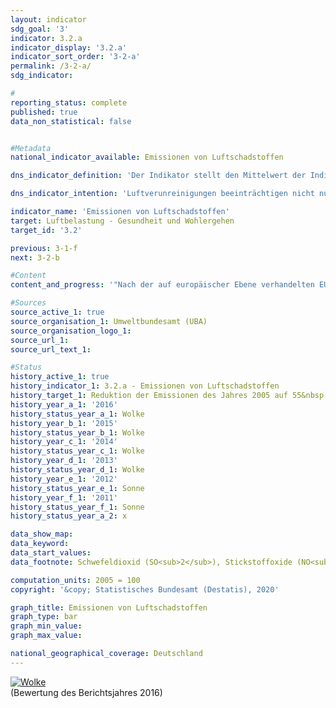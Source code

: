 ```yaml
---                   
layout: indicator                   
sdg_goal: '3'                   
indicator: 3.2.a                   
indicator_display: '3.2.a'                   
indicator_sort_order: '3-2-a'                   
permalink: /3-2-a/                   
sdg_indicator:                    

#                   
reporting_status: complete                   
published: true                   
data_non_statistical: false                   


#Metadata                   
national_indicator_available: Emissionen von Luftschadstoffen                   

dns_indicator_definition: 'Der Indikator stellt den Mittelwert der Indizes der nationalen Emissionen der fünf Luftschadstoffe Schwefeldioxid (SO<sub>2</sub>), Stickstoffoxid (NO<sub>x</sub>), Ammoniak (NH<sub>3</sub>), flüchtige organische Verbindungen (NMVOC) und Feinstaub (PM<sub>2,5</sub>) dar.<sub> Text aus dem Indikatorenbericht 2018</sub>'                   

dns_indicator_intention: 'Luftverunreinigungen beeinträchtigen nicht nur die Gesundheit der Menschen, sondern auch Ökosysteme und Artenvielfalt. Die Emissionen von Luftschadstoffen sollen daher bis zum Jahr 2030 um 45&nbsp;% gegenüber dem Jahr 2005 sinken. Um die Entwicklung sowohl gesundheitlicher als auch ökosystemischer Belastungen abbilden zu können, wurden die in Deutschland freigesetzten Emissionen von SO<sub>2</sub>, NO<sub>x</sub>, NH<sub>3</sub>, NMVOC und PM<sub>2,5</sub> zu einem Indikator zusammengefasst.<sub> Text aus dem Indikatorenbericht 2018</sub>'                   

indicator_name: 'Emissionen von Luftschadstoffen'                   
target: Luftbelastung - Gesundheit und Wohlergehen                   
target_id: '3.2'                   

previous: 3-1-f                   
next: 3-2-b                   

#Content                    
content_and_progress: '"Nach der auf europäischer Ebene verhandelten EU-Richtlinie zu Emissionsminderungsverpflichtungen (NEC-Richtlinie) soll Deutschland den Ausstoß der einzelnen Luftschadstoffe bis 2030 wie folgt reduzieren: Schwefeldioxid um 58&nbsp;%, Stickstoffoxid um 65&nbsp;%, Ammoniak um 29&nbsp;%, flüchtige organische Verbindungen um 28&nbsp;% und Feinstaub um 43&nbsp;%. Darauf basierend wurde vom Umweltbundesamt als Zielwert ein ungewichtetes, arithmetisches Mittel der einzelnen Reduktionen der genannten Luftschadstoffe errechnet. Die Veränderungsraten der einzelnen Luftschadstoffe werden gleichwertig miteinander verrechnet. Das bedeutet, dass unabhängig von den separaten Reduktionszielen aus der NEC-Richtlinie steigende Emissionen einzelner Schadstoffe bei diesem Indikator durch stärkere Eindämmung der Emissionen bei anderen Schadstoffen kompensiert werden können. <br><br>Die Daten werden jährlich vom Umweltbundesamt mittels verschiedener Quellen berechnet. Sie dienen als Basis für die Berichtspflicht nach der Genfer Luftreinhaltekonvention (CLRTAP) und der NEC-Richtlinie. Im Rahmen der Umweltökonomischen Gesamtrechnungen des Statistischen Bundesamtes werden die Daten weiter aufbereitet. So werden die Emissionen unter anderem nach verschiedenen Produktionsbereichen und privaten Haushalten ausgewiesen. <br><br>Die Emissionen von Luftschadstoffen insgesamt gingen bis zum Jahr 2016 um 17,5&nbsp;% im Vergleich zu 2005 zurück. Damit entwickelte sich der Indikator zwar in die angestrebte Richtung, würde aber bei gleichbleibender Entwicklung das Ziel für 2030 verfehlen. Der Ausstoß der einzelnen Schadstoffe veränderte sich im Zeitraum 2005 bis 2016 in unterschiedlichem Maße. <br><br>Die Emissionen von flüchtigen organischen Verbindungen (NMVOC), welche vornehmlich beim industriellen Gebrauch von Lösungsmitteln entstehen, konnten im angegebenen Zeitraum mit 20,5&nbsp;% deutlich reduziert werden. Damit kann die angestrebte Reduktion um 28&nbsp;% bis 2030 erreicht werden. <br><br>Im angegebenen Zeitraum verringerten sich die Emissionen von Feinstaub (PM<sub>2,5</sub>) um 25,3&nbsp;%. Bei Fortsetzung der durchschnittlichen jährlichen Entwicklung würde das angestrebte Reduktionsziel erreicht werden. Der größte Teil der Feinstaubemissionen mit 26,4&nbsp;% stammte von Haushalten und Kleinverbrauchern und entstand insbesondere bei der Wärmeerzeugung. Auf den Verkehr entfielen im selben Jahr 24,8&nbsp;% der Feinstaubemissionen. <br><br>Die Emissionen von Stickstoffoxiden (NO<sub>x</sub>) verminderten sich bis 2016 um 22,9&nbsp;% und damit in die angestrebte Richtung. Die durchschnittliche Reduktion der letzten Jahre würde jedoch nicht reichen, um das gesetzte Ziel zu erreichen. Der Hauptanteil an Stickstoffoxiden wurde 2016 vor allem im Verkehr und in der Energiewirtschaft emittiert. <br><br>Die Emissionen von Schwefeldioxid (SO<sub>2</sub>), welche hauptsächlich in der Energiewirtschaft entstehen, sind im betrachteten Zeitraum um 24,8&nbsp;% gesunken. Diese Emissionen entwickelten sich zwar in die angestrebte Richtung, die durchschnittliche Reduktion der letzten Jahre würde jedoch auch hier nicht reichen, um das gesetzte Ziel zu erreichen. <br><br>Die Emissionen von Ammoniak (NH<sub>3</sub>) stiegen im Zeitraum von 2005 bis 2016 nach längerer Stagnation um insgesamt 6,0&nbsp;% und haben sich damit entgegen der gewünschten Richtung entwickelt. Der Anstieg ist maßgeblich auf die Ausbringung der Gärreste aus der Vergärung von Energiepflanzen zurückzuführen. Nach Berechnungen des  Umweltbundesamtes stammten 95,0&nbsp;% aller inländischen Ammoniakemissionen im Jahr 2016 aus der landwirtschaftlichen Produktion, insbesondere der Tierhaltung."<sub> Text aus dem Indikatorenbericht 2018</sub>'                   

#Sources
source_active_1: true                           
source_organisation_1: Umweltbundesamt (UBA)                           
source_organisation_logo_1:                            
source_url_1:                            
source_url_text_1:                            

#Status                   
history_active_1: true                   
history_indicator_1: 3.2.a - Emissionen von Luftschadstoffen                   
history_target_1: Reduktion der Emissionen des Jahres 2005 auf 55&nbsp;% bis 2030
history_year_a_1: '2016'                           
history_status_year_a_1: Wolke
history_year_b_1: '2015'                           
history_status_year_b_1: Wolke
history_year_c_1: '2014'                           
history_status_year_c_1: Wolke
history_year_d_1: '2013'                           
history_status_year_d_1: Wolke
history_year_e_1: '2012'                           
history_status_year_e_1: Sonne
history_year_f_1: '2011'                           
history_status_year_f_1: Sonne
history_status_year_a_2: x

data_show_map:                    
data_keyword:                    
data_start_values:                    
data_footnote: Schwefeldioxid (SO<sub>2</sub>), Stickstoffoxide (NO<sub>x</sub> ), Ammoniak (NH<sub>3</sub>), flüchtige organische Verbindungen (NMVOC) und Feinstaub (PM<sub>2,5</sub>), gemittelter Index der Messzahlen                   

computation_units: 2005 = 100                   
copyright: '&copy; Statistisches Bundesamt (Destatis), 2020'                   

graph_title: Emissionen von Luftschadstoffen                   
graph_type: bar                   
graph_min_value:                    
graph_max_value:                    

national_geographical_coverage: Deutschland                   
---
```

<div>                           
  <div class="my-header">                           
    <a href="https://nachhaltige-entwicklung-deutschland.github.io/open-sdg-site-starter/status/"><img src="https://g205sdgs.github.io/sdg-indicators/public/Wettersymbole/Wolke.png" alt="Wolke" />                           
    </a>                           
  </div>
  <div class="my-header-note">
    <span>(Bewertung des Berichtsjahres 2016)</span>
  </div>                           
</div>
